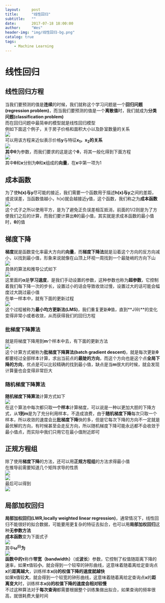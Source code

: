 ```yaml
---
layout:     post
title:      "线性回归"
subtitle:   ""
date:       2017-07-18 18:00:00
author:     "Wes"
header-img: "img/线性回归-bg.png"
catalog: true
tags:
    - Machine Learning
---
```


# 线性回归

## 线性回归方程

当我们要预测的值是**连续**的时候，我们就称这个学习问题是一个**回归问题(regression problem)**，而当我们要预测的值是一个**离散值**时，我们就成为**分类问题(classification problem)**  
而在回归问题中最简单的模型就是线性回归模型  
例如下面这个例子，关于房子价格和面积大小以及卧室数量的关系  
![](https://aswz.github.io/assets/img/线性回归/线性回归例子.png)  
可以用该方程来近似表示价格**y**与特征**x<sub>1</sub>，x<sub>2</sub>**的关系  
![](https://aswz.github.io/assets/img/线性回归/线性回归方程.gif)  
其中**θ**为参数，而我们要求的这是这个**θ**，将其一般化得到下面方程  
![](https://aswz.github.io/assets/img/线性回归/线性回归方程一般化.gif)  
其中**θ**和**x**分别为**θ**和**x**组成的**向量**，在**x**中第一项为1  

## 成本函数

为了使**h(x)**与**y**尽可能的接近，我们需要一个函数用于描述**h(x)**与**y**之间的差距，或说误差，当函数值越小，h(x)就会越接近y值，这个函数，我们称之为**成本函数**  
![](https://aswz.github.io/assets/img/线性回归/成本函数.gif)  
这个式子之所以使用平方，是为了避免正负误差相互抵消，前面的1/2则是为了方便我们之后的计算，而我们要计算出**θ**的最小值，其实就是求成本函数的最小值时，**θ**的值  

## 梯度下降

**梯度**就是函数变化率最大方向的**向量**，而**梯度下降法**就是沿着这个方向的反方向减小，以找到最小值，形象来说就像在山顶上环视一周找到一个最陡峭的方向下山  
![](https://aswz.github.io/assets/img/线性回归/梯度下降.png)  
具体的算法和推导公式如下  
![](https://aswz.github.io/assets/img/线性回归/梯度下降算法.jpg)  
这里面的**α**是**学习速度**，是我们手动设置的参数，这种参数也称为**超参数**，它控制着我们每下降一次的步长，设置过小的话会导致收敛过慢，设置过大的话可能会幅度过大跳过最小值  
在单一样本中，就有下面的更新过程  
![](https://aswz.github.io/assets/img/线性回归/最小均方更新法.png)  
这个过程被称为**最小均方更新法(LMS)**，我们重复更新**θ**值，直到**J(θ)**的变化变得非常小或者收敛，从而获得我们的回归方程  

### 批梯度下降算法

就是将梯度下降用到**m**个样本中去，有下面的更新方法  
![](https://aswz.github.io/assets/img/线性回归/批梯度下降算法.jpg)  
这个计算方式被称为**批梯度下降算法(batch gradient descent)**，就是每次更新**θ**都要经过全部样本计算，求出当前点的**最陡的方向**，而这个方向也是这个点**全局下降的方向**，优点是可以比较精确的找到最小值，缺点是当**m**很大的时候，就会发现计算量也会变得非常巨大  

### 随机梯度下降算法

**随机梯度下降算法**计算方式如下  
![](https://aswz.github.io/assets/img/线性回归/随机梯度下降.png)  
在这个算法中每次都只取**一个样本**计算梯度，可以说是一种以更加大胆的下降方式，从**1到m**是为了充分利用样本，不造成浪费，由于**随机梯度下降**每次只取一个样本，所以收敛的速度会比**批梯度下降**快的多，但是它每次下降的方向不一定就是最优解的方向，有时候甚至会走反方向，所以随机梯度下降可能永远都不会收敛于最小值点，而实际中我们只用它在最小值附近即可  

## 正规方程组

除了使用**梯度下降**的方法，还可以用**正规方程组**的方法求得最小值  
在推导前需要知道几个矩阵求导的性质  
![](https://aswz.github.io/assets/img/线性回归/矩阵求导性质.png)  
![](https://aswz.github.io/assets/img/线性回归/正规方程组推导.png)  
最后可以得到  
![](https://aswz.github.io/assets/img/线性回归/正规方程组求参数.gif)  
    

## 局部加权回归

**局部加权回归(LWR,locally weighted linear regression)**，通常情况下，线性回归不能很好的拟合数据，可能要用更复杂的特征去拟合，也可以用**局部加权回归**这种**无参数方法**  
**成本函数**变为下面式子  
![](https://aswz.github.io/assets/img/线性回归/局部加权回归.png)  
其中**ω<sup>(i)</sup>**为  
![](https://aswz.github.io/assets/img/线性回归/指数衰减函数.png)  
函数中的**τ**称作**带宽（bandwidth）**（或**波长**）参数，它控制了权值随距离下降的速率，如果**τ**值较**小**，就会得到一个较窄的钟形曲线，这意味着随着离给定查询点**x**的**距离越大**，训练样本**x(i)**的**权值下降的速度就越快**  
如果**τ**值较**大**，就会得到一个较宽的钟形曲线，这意味着随着离给定查询点**x**的**距离变大**时，训练样本**x(i)**的**权值下降的速度会相对较慢**  
不过这种算法对于**每次查询**都需要根据整个训练集做出拟合，如果查询的频率很高，就很耗费大量时间  


